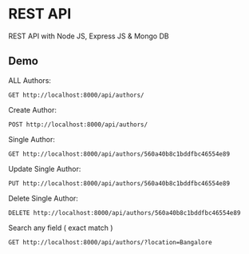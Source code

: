 # REST API
REST API with Node JS, Express JS &amp; Mongo DB

## Demo

ALL Authors:
```
GET http://localhost:8000/api/authors/
```
Create Author:
```
POST http://localhost:8000/api/authors/
```
Single Author:
```
GET http://localhost:8000/api/authors/560a40b8c1bddfbc46554e89
```

Update Single Author:
```
PUT http://localhost:8000/api/authors/560a40b8c1bddfbc46554e89
```

Delete Single Author:
```
DELETE http://localhost:8000/api/authors/560a40b8c1bddfbc46554e89
```

Search any field ( exact match )
```
GET http://localhost:8000/api/authors/?location=Bangalore
```


